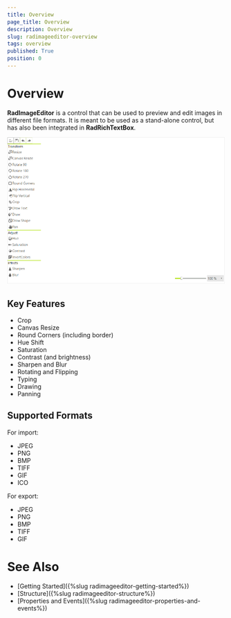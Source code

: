 ```yaml
---
title: Overview
page_title: Overview
description: Overview
slug: radimageeditor-overview
tags: overview
published: True
position: 0
---
```


# Overview

__RadImageEditor__ is a control that can be used to preview and edit images in different file formats. It is meant to be used as a stand-alone control, but has also been integrated in __RadRichTextBox__.

![](images/image-editor-overview001.png)

## Key Features

* Crop 
* Canvas Resize
* Round Corners (including border)
* Hue Shift
* Saturation
* Contrast (and brightness) 
* Sharpen and Blur
* Rotating and Flipping
* Typing
* Drawing
* Panning

## Supported Formats

For import: 

* JPEG 
* PNG 
* BMP
* TIFF
* GIF
* ICO


For export: 

* JPEG
* PNG
* BMP
* TIFF
* GIF


# See Also

* [Getting Started]({%slug radimageeditor-getting-started%})
* [Structure]({%slug radimageeditor-structure%})
* [Properties and Events]({%slug radimageeditor-properties-and-events%})